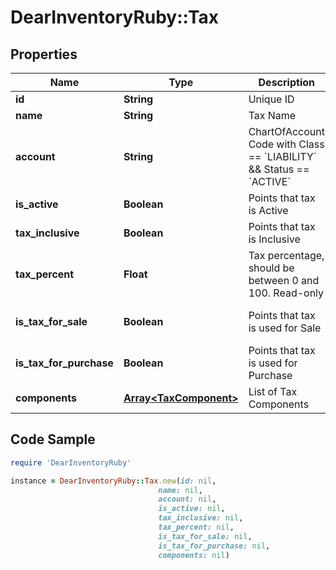 # DearInventoryRuby::Tax

## Properties

Name | Type | Description | Notes
------------ | ------------- | ------------- | -------------
**id** | **String** | Unique ID | [optional] 
**name** | **String** | Tax Name | 
**account** | **String** | ChartOfAccount Code with Class &#x3D;&#x3D; &#x60;LIABILITY&#x60; &amp;&amp; Status &#x3D;&#x3D; &#x60;ACTIVE&#x60; | 
**is_active** | **Boolean** | Points that tax is Active | [default to true]
**tax_inclusive** | **Boolean** | Points that tax is Inclusive | [default to true]
**tax_percent** | **Float** | Tax percentage, should be between 0 and 100. Read-only | [optional] 
**is_tax_for_sale** | **Boolean** | Points that tax is used for Sale | [optional] [default to true]
**is_tax_for_purchase** | **Boolean** | Points that tax is used for Purchase | [optional] [default to true]
**components** | [**Array&lt;TaxComponent&gt;**](TaxComponent.md) | List of Tax Components | [optional] 

## Code Sample

```ruby
require 'DearInventoryRuby'

instance = DearInventoryRuby::Tax.new(id: nil,
                                 name: nil,
                                 account: nil,
                                 is_active: nil,
                                 tax_inclusive: nil,
                                 tax_percent: nil,
                                 is_tax_for_sale: nil,
                                 is_tax_for_purchase: nil,
                                 components: nil)
```


